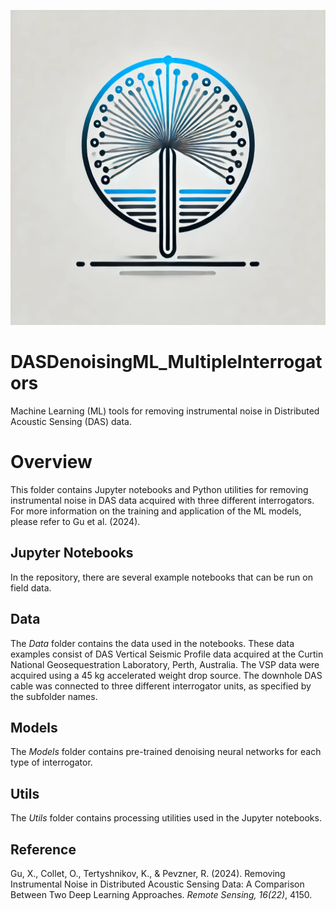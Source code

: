 
![Repository Avatar](./ML_denoising_logo.webp)

# DASDenoisingML_MultipleInterrogators
Machine Learning (ML) tools for removing instrumental noise in Distributed Acoustic Sensing (DAS) data.

# Overview
This folder contains Jupyter notebooks and Python utilities for removing instrumental noise in DAS data acquired with three different interrogators. For more information on the training and application of the ML models, please refer to Gu et al. (2024).

## Jupyter Notebooks
In the repository, there are several example notebooks that can be run on field data.

## Data
The *Data* folder contains the data used in the notebooks. These data examples consist of DAS Vertical Seismic Profile data acquired at the Curtin National Geosequestration Laboratory, Perth, Australia. The VSP data were acquired using a 45 kg accelerated weight drop source. The downhole DAS cable was connected to three different interrogator units, as specified by the subfolder names. 

## Models
The *Models* folder contains pre-trained denoising neural networks for each type of interrogator.

## Utils
The *Utils* folder contains processing utilities used in the Jupyter notebooks.

## Reference
Gu, X., Collet, O., Tertyshnikov, K., & Pevzner, R. (2024). Removing Instrumental Noise in Distributed Acoustic Sensing Data: A Comparison Between Two Deep Learning Approaches. *Remote Sensing, 16(22)*, 4150.
